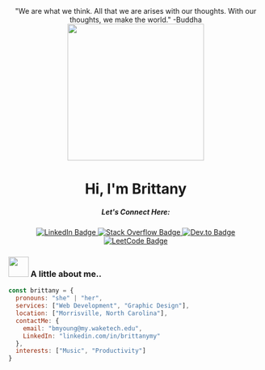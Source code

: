 <div id="header" align="center">
    "We are what we think. All that we are arises with our thoughts. With our thoughts, we make the world." -Buddha <br />
    <img src="https://media.giphy.com/media/l3V0megwbBeETMgZa/giphy.gif" width="270"/>

<h1> Hi, I'm Brittany </h1>

##### Let's Connect Here:
<div id="badges">
    <a href="https://www.linkedin.com/in/brittanymy/">
        <img src="https://img.shields.io/badge/linkedin-715c83.svg?style=for-the-badge&logo=linkedin&logoColor=white" alt="LinkedIn Badge"/>
    </a>
    <a href="https://stackoverflow.com/users/17817900/brittany">
        <img src="https://img.shields.io/badge/-Stackoverflow-715c83?style=for-the-badge&logo=stack-overflow&logoColor=white" alt="Stack Overflow Badge" />
    </a>
    <a href="https://dev.to/brittanymy">
        <img src="https://img.shields.io/badge/dev.to-715c83?style=for-the-badge&logo=dev.to&logoColor=white" alt="Dev.to Badge"
        />
    </a>
    <a href="https://leetcode.com/brittanymy/">
        <img src="https://img.shields.io/badge/LeetCode-715c83?style=for-the-badge&logo=LeetCode&logoColor=white" alt="LeetCode Badge" />
    </a>
</div>
</div>

### <img src="https://media.giphy.com/media/nbNiYAzTBideb1CpIP/giphy.gif" width="40"/> A little about me..
  ```javascript
  const brittany = {
    pronouns: "she" | "her",
    services: ["Web Development", "Graphic Design"],
    location: ["Morrisville, North Carolina"],
    contactMe: {
      email: "bmyoung@my.waketech.edu",
      LinkedIn: "linkedin.com/in/brittanymy"
    },
    interests: ["Music", "Productivity"]
  }
  ```


